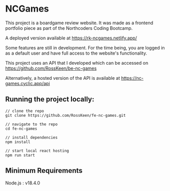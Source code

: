 # NCGames

This project is a boardgame review website. It was made as a frontend portfolio piece as part of the Northcoders Coding Bootcamp.

A deployed version available at https://rk-ncgames.netlify.app/

Some features are still in development. For the time being, you are logged in as a default user and have full access to the website's functionality.

This project uses an API that I developed which can be accessed on https://github.com/RossKeen/be-nc-games

Alternatively, a hosted version of the API is available at https://nc-games.cyclic.app/api

## Running the project locally:

    // clone the repo
    git clone https://github.com/RossKeen/fe-nc-games.git

    // navigate to the repo
    cd fe-nc-games

    // install dependencies
    npm install

    // start local react hosting
    npm run start

## Minimum Requirements

Node.js : v18.4.0
